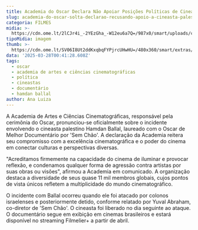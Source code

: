 ```yaml
---
title: Academia do Oscar Declara Não Apoiar Posições Políticas de Cineastas
slug: academia-do-oscar-solta-declarao-recusando-apoio-a-cineasta-palestino
categoria: FILMES
midia: >-
  https://cdn.ome.lt/2lCJr4i_-2YEzGha_-W12eu6a7Q=/987x0/smart/uploads/conteudo/fotos/OMELETE_CAPA_-_2025-03-27T114423.578.png
tipoMidia: imagem
thumb: >-
  https://cdn.ome.lt/SV06I8Ut2ddKxqbqFYPjrcUHwHU=/480x360/smart/extras/conteudos/omelete_THUMB_-_2025-03-27T114402.738.png
data: '2025-03-28T00:41:28.608Z'
tags:
  - oscar
  - academia de artes e ciências cinematográficas
  - política
  - cineastas
  - documentário
  - hamdan ballal
author: Ana Luiza
---
```


A Academia de Artes e Ciências Cinematográficas, responsável pela cerimônia do Oscar, pronunciou-se oficialmente sobre o incidente envolvendo o cineasta palestino Hamdan Ballal, laureado com o Oscar de Melhor Documentário por 'Sem Chão'. A declaração da Academia reitera seu compromisso com a excelência cinematográfica e o poder do cinema em conectar culturas e perspectivas diversas.

"Acreditamos firmemente na capacidade do cinema de iluminar e provocar reflexão, e condenamos qualquer forma de agressão contra artistas por suas obras ou visões", afirmou a Academia em comunicado. A organização destaca a diversidade de seus quase 11 mil membros globais, cujos pontos de vista únicos refletem a multiplicidade do mundo cinematográfico.

O incidente com Ballal ocorreu quando ele foi atacado por colonos israelenses e posteriormente detido, conforme relatado por Yuval Abraham, co-diretor de 'Sem Chão'. O cineasta foi liberado no dia seguinte ao ataque. O documentário segue em exibição em cinemas brasileiros e estará disponível no streaming Filmelier+ a partir de abril.
